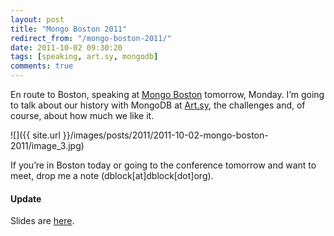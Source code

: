 ```yaml
---
layout: post
title: "Mongo Boston 2011"
redirect_from: "/mongo-boston-2011/"
date: 2011-10-02 09:30:20
tags: [speaking, art.sy, mongodb]
comments: true
---
```

En route to Boston, speaking at [Mongo Boston](http://www.10gen.com/events/mongo-boston-2011) tomorrow, Monday. I’m going to talk about our history with MongoDB at [Art.sy](https://artsy.net), the challenges and, of course, about how much we like it.

![]({{ site.url }}/images/posts/2011/2011-10-02-mongo-boston-2011/image_3.jpg)

If you’re in Boston today or going to the conference tomorrow and want to meet, drop me a note (dblock[at]dblock[dot]org).

#### Update

Slides are [here](http://www.slideshare.net/dblockdotorg/using-mongodb-for-the-art-genome-project-mongo-boston-2011).
